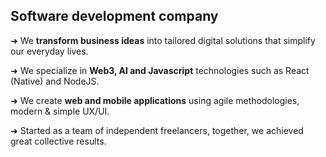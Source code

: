 ## Software development company

➜ We **transform business ideas** into tailored digital solutions that simplify our everyday lives.

➜ We specialize in **Web3, AI and Javascript** technologies such as React (Native) and NodeJS.

➜ We create **web and mobile applications** using agile methodologies, modern & simple UX/UI.

➜ Started as a team of independent freelancers, together, we achieved great collective results.
